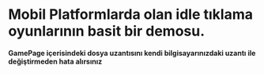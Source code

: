 # Mobil Platformlarda olan idle tıklama oyunlarının basit bir demosu.
**GamePage içerisindeki dosya uzantısını kendi bilgisayarınızdaki uzantı ile değiştirmeden hata alırsınız**
